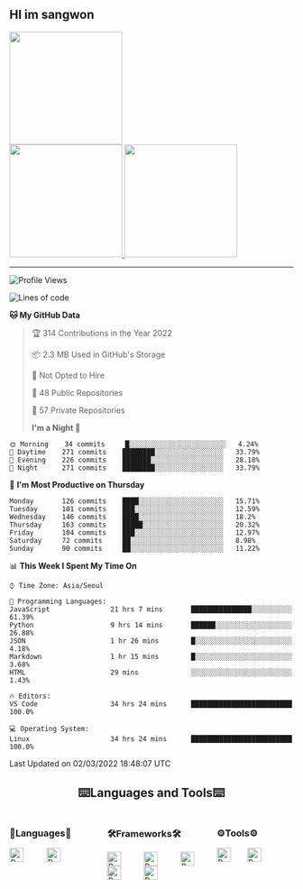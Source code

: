 ## HI im sangwon

<a href="#"> 
  <img src="https://github-readme-stats.vercel.app/api?username=nowgnas&theme=calm&show_icons=true" height='200px'>
</a><br>
<a href="#">
  <img src="https://github-readme-stats.vercel.app/api/top-langs/?username=nowgnas&theme=calm&exclude_repo=Jagi,assignment&layout=compact" height='200px'>
  <img src='http://mazassumnida.wtf/api/v2/generate_badge?boj=leo503801' height='200px'>
</a>

<hr>

<!--START_SECTION:waka-->

![Profile Views](http://img.shields.io/badge/Profile%20Views-9-blue)

![Lines of code](https://img.shields.io/badge/From%20Hello%20World%20I%27ve%20Written-380%20Thousand%20lines%20of%20code-blue)

**🐱 My GitHub Data**

> 🏆 314 Contributions in the Year 2022
>
> 📦 2.3 MB Used in GitHub's Storage
>
> 🚫 Not Opted to Hire
>
> 📜 48 Public Repositories
>
> 🔑 57 Private Repositories
>
> **I'm a Night 🦉**

```text
🌞 Morning    34 commits     █░░░░░░░░░░░░░░░░░░░░░░░░   4.24%
🌆 Daytime    271 commits    ████████░░░░░░░░░░░░░░░░░   33.79%
🌃 Evening    226 commits    ███████░░░░░░░░░░░░░░░░░░   28.18%
🌙 Night      271 commits    ████████░░░░░░░░░░░░░░░░░   33.79%

```

📅 **I'm Most Productive on Thursday**

```text
Monday       126 commits    ████░░░░░░░░░░░░░░░░░░░░░   15.71%
Tuesday      101 commits    ███░░░░░░░░░░░░░░░░░░░░░░   12.59%
Wednesday    146 commits    ████░░░░░░░░░░░░░░░░░░░░░   18.2%
Thursday     163 commits    █████░░░░░░░░░░░░░░░░░░░░   20.32%
Friday       104 commits    ███░░░░░░░░░░░░░░░░░░░░░░   12.97%
Saturday     72 commits     ██░░░░░░░░░░░░░░░░░░░░░░░   8.98%
Sunday       90 commits     ██░░░░░░░░░░░░░░░░░░░░░░░   11.22%

```

📊 **This Week I Spent My Time On**

```text
⌚︎ Time Zone: Asia/Seoul

💬 Programming Languages:
JavaScript               21 hrs 7 mins       ███████████████░░░░░░░░░░   61.39%
Python                   9 hrs 14 mins       ██████░░░░░░░░░░░░░░░░░░░   26.88%
JSON                     1 hr 26 mins        █░░░░░░░░░░░░░░░░░░░░░░░░   4.18%
Markdown                 1 hr 15 mins        █░░░░░░░░░░░░░░░░░░░░░░░░   3.68%
HTML                     29 mins             ░░░░░░░░░░░░░░░░░░░░░░░░░   1.43%

🔥 Editors:
VS Code                  34 hrs 24 mins      █████████████████████████   100.0%

💻 Operating System:
Linux                    34 hrs 24 mins      █████████████████████████   100.0%

```

Last Updated on 02/03/2022 18:48:07 UTC

<!--END_SECTION:waka-->

<!-- <div align="center">
  <h2>⌨️Languages and Tools⌨️</h2>
  <div align=flex>
    <img height="25px" src="https://img.shields.io/badge/Python-3776AB?style=flat&amp;logo=Python&amp;logoColor=white" alt="Python Badge">
    <img height="25px" src="https://img.shields.io/badge/Javascript-F7DF1E?style=flat&amp;logo=Javascript&amp;logoColor=white" alt="Python Badge">
  </div>

  <div>
  <img height="25px" src="https://img.shields.io/badge/Express-000000?style=flat&amp;logo=Express&amp;logoColor=white" alt="Python Badge">
  <img height="25px" src="https://img.shields.io/badge/Node js-339933?style=flat&amp;logo=Node.js&amp;logoColor=white" alt="Python Badge">
  <img height="25px" src="https://img.shields.io/badge/MongoDB-47A248?style=flat&amp;logo=MongoDB&amp;logoColor=white" alt="Python Badge">
  <img height="25px" src="https://img.shields.io/badge/React-61DAFB?style=flat&amp;logo=React&amp;logoColor=white" alt="Python Badge">
   <img height="25px" src="https://img.shields.io/badge/TensorFlow-FF6F00?style=flat&amp;logo=TensorFlow&amp;logoColor=white" alt="Python Badge">
  </div>
  <div>
  <img height="25px" src="https://img.shields.io/badge/Visual Studio Code-007ACC?style=flat&amp;logo=Visual Studio Code&amp;logoColor=white" alt="Python Badge">
  <img height="25px" src="https://img.shields.io/badge/Ubuntu-E95420?style=flat&amp;logo=Ubuntu&amp;logoColor=white" alt="Python Badge">
  </div>
</div>
<br> -->
<h2 align=center>⌨️Languages and Tools⌨️</h2>
<div style='display:grid; grid-template-columns: auto auto auto;'>
  <div>
  <h3>🎈Languages🎈</h3>
  <div style='display:grid; grid-template-columns: auto auto auto;'>
    <img height="25px" src="https://img.shields.io/badge/Python-3776AB?style=flat&amp;logo=Python&amp;logoColor=white" alt="Python Badge">
      <img height="25px" src="https://img.shields.io/badge/Javascript-F7DF1E?style=flat&amp;logo=Javascript&amp;logoColor=white" alt="Python Badge">
  </div>
  
  </div>
  <div>
  <h3>🛠️Frameworks🛠️</h3>
  <div style='display:grid; grid-template-columns: auto auto auto;'>
    <img height="25px" src="https://img.shields.io/badge/Express-000000?style=flat&amp;logo=Express&amp;logoColor=white" alt="Python Badge">
    <img height="25px" src="https://img.shields.io/badge/Node js-339933?style=flat&amp;logo=Node.js&amp;logoColor=white" alt="Python Badge">
    <img height="25px" src="https://img.shields.io/badge/MongoDB-47A248?style=flat&amp;logo=MongoDB&amp;logoColor=white" alt="Python Badge">
    <img height="25px" src="https://img.shields.io/badge/React-61DAFB?style=flat&amp;logo=React&amp;logoColor=white" alt="Python Badge">
     <img height="25px" src="https://img.shields.io/badge/TensorFlow-FF6F00?style=flat&amp;logo=TensorFlow&amp;logoColor=white" alt="Python Badge">
  </div>
  </div>
  <div>
  <h3>⚙️Tools⚙️</h3>
  <div style='display:grid; grid-template-columns: auto auto auto;'>
    <img height="25px" src="https://img.shields.io/badge/Visual Studio Code-007ACC?style=flat&amp;logo=Visual Studio Code&amp;logoColor=white" alt="Python Badge">
    <img height="25px" src="https://img.shields.io/badge/Ubuntu-E95420?style=flat&amp;logo=Ubuntu&amp;logoColor=white" alt="Python Badge">
  </div>
  </div>
</div>

<!-- ![trophy](https://github-profile-trophy.vercel.app/?username=nowgnas&column=7&margin-w=15&margin-h=15) -->

<!--
**Marshmellowon/Marshmellowon** is a ✨ _special_ ✨ repository because its `README.md` (this file) appears on your GitHub profile.

Here are some ideas to get you started:

- 🔭 I’m currently working on ...
- 🌱 I’m currently learning ...
- 👯 I’m looking to collaborate on ...
- 🤔 I’m looking for help with ...
- 💬 Ask me about ...
- 📫 How to reach me: ...
- 😄 Pronouns: ...
- ⚡ Fun fact: ...
-->
